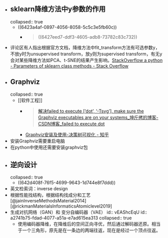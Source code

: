 - ## sklearn降维方法中y参数的作用
  collapsed:: true
	- ((6423a4af-0897-4056-8058-5c5c3e5fb60c))
		- >((6427eed7-ddf3-4605-adb8-73782c83c732))
- 评论区有人指出根据官方文档，降维方法中fit_transform方法有可选参数y，不放y时为unsupervised transform，放y则为supervised transform，有无y会对某些降维方法如PCA、t-SNE的结果产生影响。[StackOverflow a python - Parameters of sklearn class methods - Stack Overflow](https://stackoverflow.com/questions/62782188/parameters-of-sklearn-class-methods)
- ## Graphviz
  collapsed:: true
	- [[软件工程]]
		- >[解决failed to execute [‘dot’, ‘-Tsvg’], make sure the Graphviz executables are on your systems_坤斤拷的博客-CSDN博客_failed to execute dot](https://blog.csdn.net/HNUCSEE_LJK/article/details/86772806)
		- [Graphviz安装及使用-决策树可视化 - 知乎](https://zhuanlan.zhihu.com/p/268532582)
- 安装Graphviz需要重启电脑
- 在python中使用还需要安装graphviz包
- ## 逆向设计
  collapsed:: true
	- ((642d408f-76f5-4699-9643-1d744e8f7ddd))
- 英文检索词：inverse design
- 根据性能找结构，根据结构找成分和工艺 [@jainInverseMethodsMaterial2014][@rickmanMaterialsInformaticsAtomiclevel2019]
- 生成对抗网络（GAN）和 变分自编码器（VAE）
  id:: vEAShcEqU
  id:: a2741b75-fdad-4077-a51a-e7ad615ea313
  collapsed:: true
	- 使用编码器降维，在降维后的空间正向寻优，然后通过解码器还原。相当于一个三角形，原先是在一条边的两端往返，现在是经过一个顶点往返。